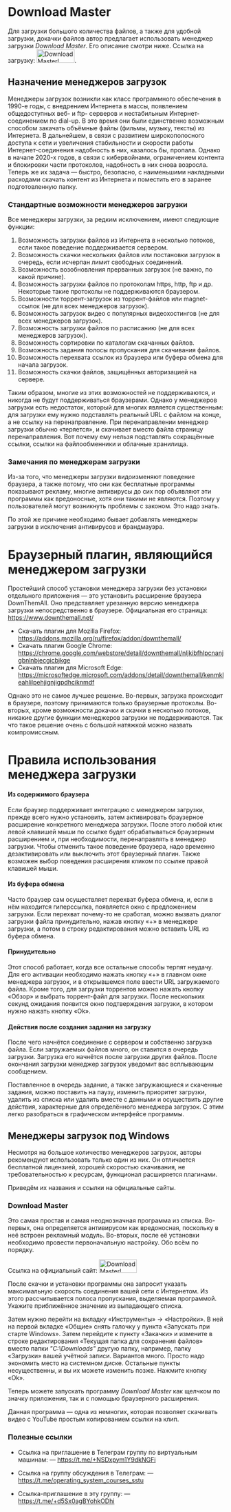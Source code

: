 # Download Master

Для загрузки большого количества файлов, а также для удобной загрузки,
докачки файлов автор предлагает использовать менеджер загрузки
*Download Master*. Его описание смотри ниже. Ссылка на загрузку:
<A HREF="https://www.westbyte.com/dm/index.phtml?page=download">
<IMG SRC="https://www.westbyte.com/dm/ban/dm_88_10.gif" WIDTH="88" HEIGHT="31" BORDER="0" ALT="Download Master!"></A>.

## Назначение менеджеров загрузок

Менеджеры загрузок возникли как класс программного обеспечения в 1990-е
годы, с внедрением Интернета в массы, появлением общедоступных веб- и
ftp- серверов и нестабильным Интернет-соединением по dial-up. В это
время они были единственно возможным способом закачать объёмные файлы
(фильмы, музыку, тексты) из Интернета. В дальнейшем, в связи с развитием
широкополосного доступа к сети и увеличения стабильности и скорости
работы Интернет-соединения надобность в них, казалось бы, пропала.
Однако в начале 2020-х годов, в связи с кибервойнами, ограничением
контента и блокировки части протоколов, надобность в них снова возросла.
Теперь же их задача — быстро, безопасно, с наименьшими накладными
расходами скачать контент из Интернета и поместить его в заранее
подготовленную папку.

### Стандартные возможности менеджеров загрузки

Все менеджеры загрузки, за редким исключением, имеют следующие функции:

1.  Возможность загрузки файлов из Интернета в несколько потоков, если
    такое поведение поддерживается сервером.
2.  Возможность скачки нескольких файлов или постановки загрузок в
    очередь, если исчерпан лимит свободных соединений.
3.  Возможность возобновления прерванных загрузок (не важно, по какой
    причине).
4.  Возможность загрузки файлов по протоколам https, http, ftp и др.
    Некоторые такие протоколы не поддерживаются браузером.
5.  Возможности торрент-загрузок из торрент-файлов или magnet-ссылок (не
    для всех менеджеров загрузок).
6.  Возможность загрузок видео с популярных видеохостингов (не для всех
    менеджеров загрузок).
7.  Возможность загрузки файлов по расписанию (не для всех менеджеров
    загрузок).
8.  Возможность сортировки по каталогам скачанных файлов.
9.  Возможность задания полосы пропускания для скачивания файлов.
10. Возможность перехвата ссылок из браузера или буфера обмена для
    начала загрузок.
11. Возможность скачки файлов, защищённых авторизацией на сервере.

Таким образом, многие из этих возможностей не поддерживаются, и никогда
не будут поддерживаться браузерами. Однако у менеджеров загрузки есть
недостаток, который для многих является существенным: для загрузки ему
нужно подставлять реальный URL с файлом на конце, а не ссылку на
перенаправление. При перенаправлении менеджер загрузки обычно
«теряется», и скачивает вместо файла страницу перенаправления. Вот
почему ему нельзя подставлять сокращённые ссылки, ссылки на
файлообменники и облачные хранилища.

### Замечания по менеджерам загрузки

Из-за того, что менеджеры загрузки видоизменяют поведение браузера, а
также потому, что они как бесплатные программы показывают рекламу,
многие антивирусы до сих пор объявляют эти программы как вредоносные,
хотя они такими не являются. Поэтому у пользователей могут возникнуть
проблемы с законом. Это надо знать.

По этой же причине необходимо бывает добавлять менеджеры загрузки в
исключения антивирусов и брандмауэра.

# Браузерный плагин, являющийся менеджером загрузки

Простейший способ установки менеджера загрузки без установки отдельного
приложения — это установить расширение браузера DownThemAll. Оно
представляет урезанную версию менеджера загрузки непосредственно в
браузере. Официальная его страница: <https://www.downthemall.net/>

- Скачать плагин для Mozilla Firefox:
  <https://addons.mozilla.org/ru/firefox/addon/downthemall/>
- Скачать плагин Google Chrome:
  <https://chrome.google.com/webstore/detail/downthemall/nljkibfhlpcnanjgbnlnbjecgicbjkge>
- Скачать плагин для Microsoft Edge:
  <https://microsoftedge.microsoft.com/addons/detail/downthemall/kenmkleahlilpehjignjigpdhciknmdf>

Однако это не самое лучшее решение. Во-первых, загрузка происходит в
браузере, поэтому принимаются только браузерные протоколы. Во-вторых,
кроме возможности докачки и скачки в несколько потоков, никакие другие
функции менеджеров загрузки не поддерживаются. Так что такое решение
очень с большой натяжкой можно назвать компромиссным.

# Правила использования менеджера загрузки

#### Из содержимого браузера

Если браузер поддерживает интеграцию с менеджером загрузки, прежде всего
нужно установить, затем активировать браузерное расширение конкретного
менеджера загрузки. После этого любой клик левой клавишей мыши по ссылке
будет обрабатываться браузерным расширением и, при необходимости,
перенаправлять в менеджер загрузки. Чтобы отменить такое поведение
браузера, надо временно дезактивировать или выключить этот браузерный
плагин. Также возможен выбор поведения расширения кликом по ссылке
правой клавишей мыши.

#### Из буфера обмена

Часто браузер сам осуществляет перехват буфера обмена, и, если в нём
находится гиперссылка, появляется окно с предложением загрузки. Если
перехват почему-то не сработал, можно вызвать диалог загрузки файла
принудительно, нажав кнопку «+» в менеджере загрузки, а потом в строку
редактирования можно вставить URL из буфера обмена.

#### Принудительно

Этот способ работает, когда все остальные способы терпят неудачу. Для
его активации необходимо нажать кнопку «+» в главном окне менеджера
загрузок, и в открывшемся поле ввести URL загружаемого файла. Кроме
того, для загрузки торрентов можно нажать кнопку «Обзор» и выбрать
торрент-файл для загрузки. После нескольких секунд ожидания появится
окно подтверждения загрузки, в котором нужно нажать кнопку «Ok».

#### Действия после создания задания на загрузку

После чего начнётся соединение с сервером и собственно загрузка файла.
Если загружаемых файлов много, он ставится в очередь загрузки. Загрузка
его начнётся после загрузки других файлов. После окончания загрузки
менеджер загрузок уведомит вас всплывающим сообщением.

Поставленное в очередь задание, а также загружающиеся и скаченные
задания, можно поставить на паузу, изменить приоритет загрузки, удалить
из списка или удалить вместе с данными и осуществить другие действия,
характерные для определённого менеджера загрузок. С этим легко
разобраться в графическом интерфейсе программы.

## Менеджеры загрузок под Windows

Несмотря на большое количество менеджеров загрузок, авторы рекомендуют
использовать только один из них. Он отличается бесплатной лицензией,
хорошей скоростью скачивания, не требовательностью к ресурсам, функционал
расширяется плагинами.

Приведём их названия и ссылки на официальные сайты.

### Download Master

Это самая простая и самая неоднозначная программа из списка. Во-первых,
она определяется антивирусом как вредоносная, поскольку в неё встроен
рекламный модуль. Во-вторых, после её установки необходимо провести
первоначальную настройку. Обо всём по порядку.

Ссылка на официальный сайт: <A HREF="https://www.westbyte.com/dm/">
<IMG SRC="https://www.westbyte.com/dm/ban/dm_88_10.gif" WIDTH="88" HEIGHT="31" BORDER="0" ALT="Download Master!"></A>

После скачки и установки программы она запросит указать максимальную
скорость соединения вашей сети с Интернетом. Из этого рассчитывается
полоса пропускания, выделяемая программой. Укажите приближённое значение
из выпадающего списка.

Затем нужно перейти на вкладку «Инструменты» -\> «Настройки». В ней на
первой вкладке «Общие» снять галочку у пункта «Запускать при старте
Windows». Затем перейдите к пункту «Закачки» и измените в строке
редактирования «Текущая папка для сохранения файлов» вместо папки
*"C:\Downloads"* другую папку, например, папку «Загрузки» вашей учётной
записи. Вариантов много. Просто надо экономить место на системном диске.
Остальные пункты несущественны, и вы их можете изменить позже. Нажмите
кнопку «Ok».

Теперь можете запускать программу *Download Master* как щелчком по
значку приложения, так и с помощью браузерного расширения.

Данная программа — одна из немногих, которая позволяет скачивать видео с
YouTube простым копированием ссылки на клип.

### Полезные ссылки
- Ссылка на приглашение в Телеграм группу по виртуальным машинам: —
  <https://t.me/+NSDxpym1Y9dkNGFi>

- Ссылка на группу обсуждения в Телеграм: —
  <https://t.me/operating_system_courses_sstu>

- Ссылка-приглашение в эту группу: — <https://t.me/+d5Sx0agBYohkODhi>

